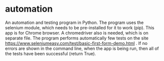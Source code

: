 # automation

An automation and testing program in Python. The program uses the selenium module, which needs to be pre-installed for it to work (pip). This app is for Chrome browser. 
A chromedriver also is needed, which is on separate file. The program performs automatically few tests on the site https://www.seleniumeasy.com/test/basic-first-form-demo.html .
If no errors are shown in the command line, when the app is being run, then all of the tests have been successful (return True).
